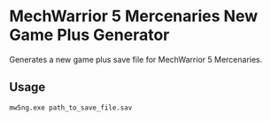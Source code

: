 # MechWarrior 5 Mercenaries New Game Plus Generator
Generates a new game plus save file for MechWarrior 5 Mercenaries.

## Usage
```bash
mw5ng.exe path_to_save_file.sav
```
